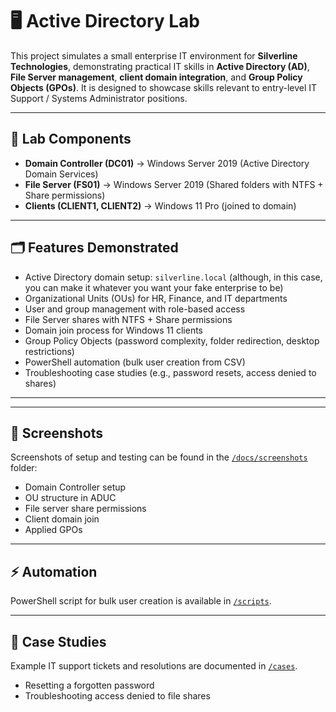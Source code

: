 # 🖥️ Active Directory Lab

This project simulates a small enterprise IT environment for **Silverline Technologies**, demonstrating practical IT skills in **Active Directory (AD)**, **File Server management**, **client domain integration**, and **Group Policy Objects (GPOs)**. It is designed to showcase skills relevant to entry-level IT Support / Systems Administrator positions.

---

## 🔧 Lab Components
- **Domain Controller (DC01)** → Windows Server 2019 (Active Directory Domain Services)
- **File Server (FS01)** → Windows Server 2019 (Shared folders with NTFS + Share permissions)
- **Clients (CLIENT1, CLIENT2)** → Windows 11 Pro (joined to domain)

---

## 🗂️ Features Demonstrated
- Active Directory domain setup: `silverline.local` (although, in this case, you can make it whatever you want your fake enterprise to be)
- Organizational Units (OUs) for HR, Finance, and IT departments
- User and group management with role-based access
- File Server shares with NTFS + Share permissions
- Domain join process for Windows 11 clients
- Group Policy Objects (password complexity, folder redirection, desktop restrictions)
- PowerShell automation (bulk user creation from CSV)
- Troubleshooting case studies (e.g., password resets, access denied to shares)

---


---

## 📸 Screenshots
Screenshots of setup and testing can be found in the [`/docs/screenshots`](docs/screenshots) folder:
- Domain Controller setup
- OU structure in ADUC
- File server share permissions
- Client domain join
- Applied GPOs

---

## ⚡ Automation
PowerShell script for bulk user creation is available in [`/scripts`](scripts).

---

## 📝 Case Studies
Example IT support tickets and resolutions are documented in [`/cases`](cases).
- Resetting a forgotten password
- Troubleshooting access denied to file shares

